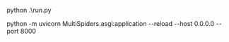 python .\run.py


python -m uvicorn MultiSpiders.asgi:application --reload --host 0.0.0.0 --port 8000
